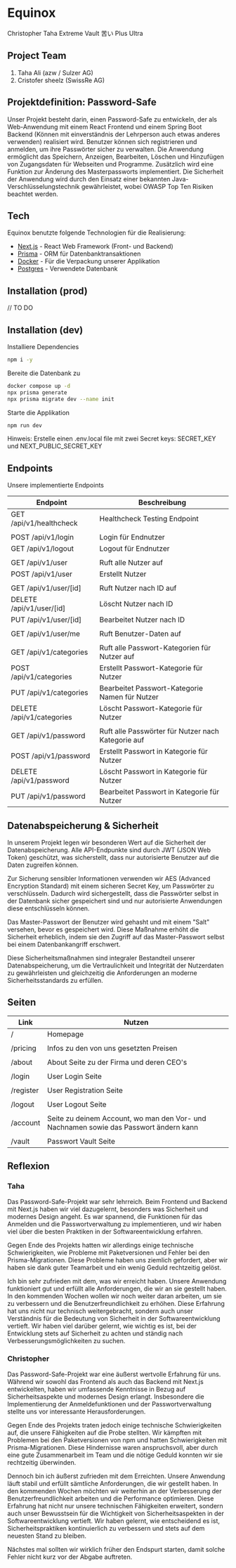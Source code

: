 # Equinox
Christopher Taha Extreme Vault 苦い Plus Ultra

## Project Team
1. Taha Ali (azw / Sulzer AG)
2. Cristofer sheelz (SwissRe AG)

## Projektdefinition: Password-Safe
Unser Projekt besteht darin, einen Password-Safe zu entwickeln, der als Web-Anwendung mit einem React Frontend und einem Spring Boot Backend (Können mit einverständnis der Lehrperson auch etwas anderes verwenden) realisiert wird. Benutzer können sich registrieren und anmelden, um ihre Passwörter sicher zu verwalten. Die Anwendung ermöglicht das Speichern, Anzeigen, Bearbeiten, Löschen und Hinzufügen von Zugangsdaten für Webseiten und Programme. Zusätzlich wird eine Funktion zur Änderung des Masterpassworts implementiert. Die Sicherheit der Anwendung wird durch den Einsatz einer bekannten Java-Verschlüsselungstechnik gewährleistet, wobei OWASP Top Ten Risiken beachtet werden.

## Tech

Equinox benutzte folgende Technologien für die Realisierung:

- [Next.js](https://nextjs.org/) - React Web Framework (Front- und Backend)
- [Prisma](https://www.prisma.io/) - ORM für Datenbanktransaktionen
- [Docker](https://www.docker.com/) - Für die Verpackung unserer Applikation
- [Postgres](https://www.postgresql.org/) - Verwendete Datenbank

## Installation (prod)
// TO DO

## Installation (dev)

Installiere Dependencies

```sh
npm i -y
```
Bereite die Datenbank zu
```sh
docker compose up -d
npx prisma generate
npx prisma migrate dev --name init
```
Starte die Applikation
```sh
npm run dev
```

Hinweis: Erstelle einen .env.local file mit zwei Secret keys: SECRET_KEY und NEXT_PUBLIC_SECRET_KEY

## Endpoints

Unsere implementierte Endpoints

| Endpoint | Beschreibung |
| ------ | ------ |
| GET /api/v1/healthcheck | Healthcheck Testing Endpoint |
|  |  |
| POST /api/v1/login | Login für Endnutzer |
| GET /api/v1/logout | Logout für Endnutzer |
|  |  |
| GET /api/v1/user | Ruft alle Nutzer auf |
| POST /api/v1/user | Erstellt Nutzer |
|  |  |
| GET /api/v1/user/[id] | Ruft Nutzer nach ID auf |
| DELETE /api/v1/user/[id] | Löscht Nutzer nach ID |
| PUT /api/v1/user/[id] | Bearbeitet Nutzer nach ID |
|  |  |
| GET /api/v1/user/me | Ruft Benutzer-Daten auf |
|  |  |
| GET /api/v1/categories | Ruft alle Passwort-Kategorien für Nutzer auf |
| POST /api/v1/categories | Erstellt Passwort-Kategorie für Nutzer |
| PUT /api/v1/categories | Bearbeitet Passwort-Kategorie Namen für Nutzer |
| DELETE /api/v1/categories | Löscht Passwort-Kategorie für Nutzer |
|  |  |
| GET /api/v1/password | Ruft alle Passwörter für Nutzer nach Kategorie auf |
| POST /api/v1/password | Erstellt Passwort in Kategorie für Nutzer |
| DELETE /api/v1/password | Löscht Passwort in Kategorie für Nutzer |
| PUT /api/v1/password | Bearbeitet Passwort in Kategorie für Nutzer |


## Datenabspeicherung & Sicherheit

In unserem Projekt legen wir besonderen Wert auf die Sicherheit der Datenabspeicherung. Alle API-Endpunkte sind durch JWT (JSON Web Token) geschützt, was sicherstellt, dass nur autorisierte Benutzer auf die Daten zugreifen können.

Zur Sicherung sensibler Informationen verwenden wir AES (Advanced Encryption Standard) mit einem sicheren Secret Key, um Passwörter zu verschlüsseln. Dadurch wird sichergestellt, dass die Passwörter selbst in der Datenbank sicher gespeichert sind und nur autorisierte Anwendungen diese entschlüsseln können.

Das Master-Passwort der Benutzer wird gehasht und mit einem "Salt" versehen, bevor es gespeichert wird. Diese Maßnahme erhöht die Sicherheit erheblich, indem sie den Zugriff auf das Master-Passwort selbst bei einem Datenbankangriff erschwert.

Diese Sicherheitsmaßnahmen sind integraler Bestandteil unserer Datenabspeicherung, um die Vertraulichkeit und Integrität der Nutzerdaten zu gewährleisten und gleichzeitig die Anforderungen an moderne Sicherheitsstandards zu erfüllen.

## Seiten
| Link | Nutzen |
| ------ | ------ |
| / | Homepage |
|  |  |
| /pricing | Infos zu den von uns gesetzten Preisen |
|  |  |
| /about | About Seite zu der Firma und deren CEO's |
|  |  |
| /login | User Login Seite |
|  |  |
| /register | User Registration Seite |
|  |  |
| /logout | User Logout Seite |
|  |  |
| /account | Seite zu deinem Account, wo man den Vor- und Nachnamen sowie das Passwort ändern kann |
|  |  |
| /vault | Passwort Vault Seite |

## Reflexion

### Taha
Das Password-Safe-Projekt war sehr lehrreich. Beim Frontend und Backend mit Next.js haben wir viel dazugelernt, besonders was Sicherheit und modernes Design angeht. Es war spannend, die Funktionen für das Anmelden und die Passwortverwaltung zu implementieren, und wir haben viel über die besten Praktiken in der Softwareentwicklung erfahren.

Gegen Ende des Projekts hatten wir allerdings einige technische Schwierigkeiten, wie Probleme mit Paketversionen und Fehler bei den Prisma-Migrationen. Diese Probleme haben uns ziemlich gefordert, aber wir haben sie dank guter Teamarbeit und ein wenig Geduld rechtzeitig gelöst.

Ich bin sehr zufrieden mit dem, was wir erreicht haben. Unsere Anwendung funktioniert gut und erfüllt alle Anforderungen, die wir an sie gestellt haben. In den kommenden Wochen wollen wir noch weiter daran arbeiten, um sie zu verbessern und die Benutzerfreundlichkeit zu erhöhen. Diese Erfahrung hat uns nicht nur technisch weitergebracht, sondern auch unser Verständnis für die Bedeutung von Sicherheit in der Softwareentwicklung vertieft. Wir haben viel darüber gelernt, wie wichtig es ist, bei der Entwicklung stets auf Sicherheit zu achten und ständig nach Verbesserungsmöglichkeiten zu suchen.

### Christopher
Das Password-Safe-Projekt war eine äußerst wertvolle Erfahrung für uns. Während wir sowohl das Frontend als auch das Backend mit Next.js entwickelten, haben wir umfassende Kenntnisse in Bezug auf Sicherheitsaspekte und modernes Design erlangt. Insbesondere die Implementierung der Anmeldefunktionen und der Passwortverwaltung stellte uns vor interessante Herausforderungen.

Gegen Ende des Projekts traten jedoch einige technische Schwierigkeiten auf, die unsere Fähigkeiten auf die Probe stellten. Wir kämpften mit Problemen bei den Paketversionen von npm und hatten Schwierigkeiten mit Prisma-Migrationen. Diese Hindernisse waren anspruchsvoll, aber durch eine gute Zusammenarbeit im Team und die nötige Geduld konnten wir sie rechtzeitig überwinden.

Dennoch bin ich äußerst zufrieden mit dem Erreichten. Unsere Anwendung läuft stabil und erfüllt sämtliche Anforderungen, die wir gestellt haben. In den kommenden Wochen möchten wir weiterhin an der Verbesserung der Benutzerfreundlichkeit arbeiten und die Performance optimieren. Diese Erfahrung hat nicht nur unsere technischen Fähigkeiten erweitert, sondern auch unser Bewusstsein für die Wichtigkeit von Sicherheitsaspekten in der Softwareentwicklung vertieft. Wir haben gelernt, wie entscheidend es ist, Sicherheitspraktiken kontinuierlich zu verbessern und stets auf dem neuesten Stand zu bleiben.

Nächstes mal sollten wir wirklich früher den Endspurt starten, damit solche Fehler nicht kurz vor der Abgabe auftreten.
